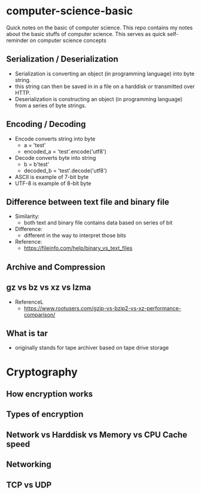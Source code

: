 # computer-science-basic
Quick notes on the basic of computer science.
This repo contains my notes about the basic stuffs of computer science. This serves as quick self-reminder on computer science concepts


## Serialization / Deserialization
- Serialization is converting an object (in programming language) into byte string.
- this string can then be saved in in a file on a harddisk or transmitted over HTTP.
- Deserialization is constructing an object (in programming language) from a series of byte strings.

## Encoding / Decoding
- Encode converts string into byte
	- a = 'test'
	- encoded_a = 'test'.encode('utf8')
- Decode converts byte into string
	- b = b'test'
	- decoded_b = 'test'.decode('utf8')
- ASCII is example of 7-bit byte
- UTF-8 is example of 8-bit byte

## Difference between text file and binary file
- Similarity:
	- both text and binary file contains data based on series of bit
- Difference:
	- different in the way to interpret those bits
- Reference:
	- https://fileinfo.com/help/binary_vs_text_files



## Archive and Compression

## gz vs bz vs xz vs lzma
- ReferenceL
  - https://www.rootusers.com/gzip-vs-bzip2-vs-xz-performance-comparison/

## What is tar
- originally stands for tape archiver based on tape drive storage


# Cryptography

## How encryption works

## Types of encryption




## Network vs Harddisk vs Memory vs CPU Cache speed

## Networking

## TCP vs UDP

